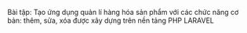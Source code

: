 Bài tập: Tạo ứng dụng quản lí hàng hóa sản phẩm với các chức năng cơ bản: thêm, sửa, xóa được xây dựng trên nền tảng PHP LARAVEL

